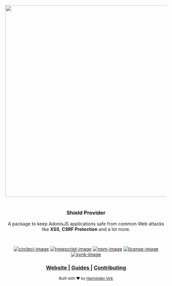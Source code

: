 <div align="center">
  <img src="https://res.cloudinary.com/adonisjs/image/upload/q_100/v1558612869/adonis-readme_zscycu.jpg" width="600px">
</div>

<br />

<div align="center">
  <h3>Shield Provider</h3>
  <p>
    A package to keep AdonisJS applications safe from common Web attacks like <strong>XSS</strong>, <strong>CSRF Protection</strong> and a lot more.
  </p>
</div>

<br />

<div align="center">

[![circleci-image]][circleci-url] [![typescript-image]][typescript-url] [![npm-image]][npm-url] [![license-image]][license-url] [![synk-image]][synk-url]

</div>

<div align="center">
  <h3>
    <a href="https://adonisjs.com">
      Website
    </a>
    <span> | </span>
    <a href="https://docs-adonisjs-com.pages.dev/guides/security/web-security">
      Guides
    </a>
    <span> | </span>
    <a href="CONTRIBUTING.md">
      Contributing
    </a>
  </h3>
</div>

<div align="center">
  <sub>Built with ❤︎ by <a href="https://twitter.com/AmanVirk1">Harminder Virk</a>
</div>

[circleci-image]: https://img.shields.io/circleci/build/github/adonisjs/shield/master.svg?style=for-the-badge&logo=circleci
[circleci-url]: https://circleci.com/gh/adonisjs/shield "circleci"

[typescript-image]: https://img.shields.io/badge/Typescript-294E80.svg?style=for-the-badge&logo=typescript
[typescript-url]:  "typescript"

[npm-image]: https://img.shields.io/npm/v/@adonisjs/shield/alpha.svg?style=for-the-badge&logo=npm
[npm-url]: https://www.npmjs.com/package/@adonisjs/shield/v/alpha "npm"

[license-image]: https://img.shields.io/npm/l/@adonisjs/shield?color=blueviolet&style=for-the-badge
[license-url]: LICENSE.md "license"

[synk-image]: https://img.shields.io/snyk/vulnerabilities/github/adonisjs/shield?label=Synk%20Vulnerabilities&style=for-the-badge
[synk-url]: https://snyk.io/test/github/adonisjs/shield?targetFile=package.json "synk"
